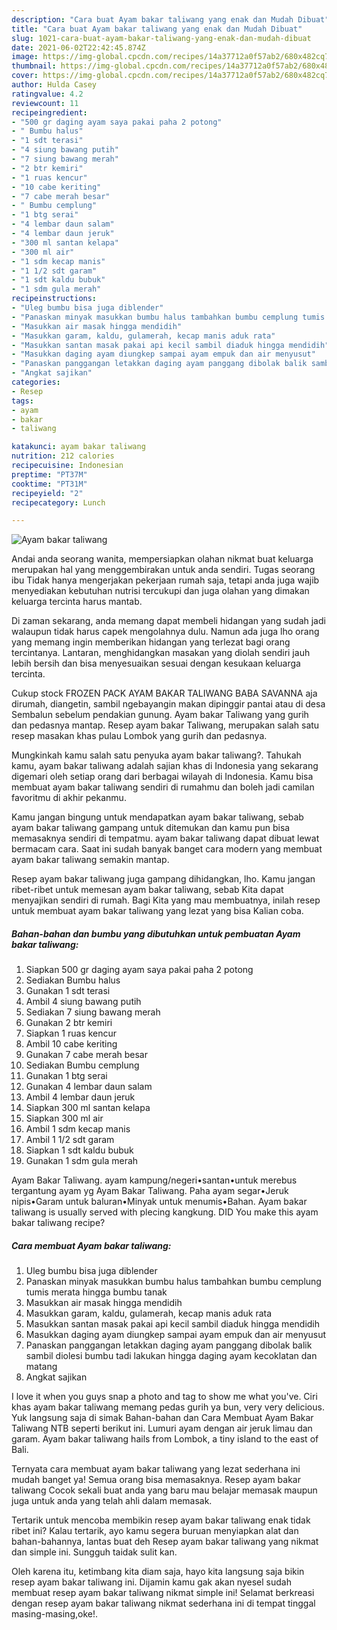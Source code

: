 ```yaml
---
description: "Cara buat Ayam bakar taliwang yang enak dan Mudah Dibuat"
title: "Cara buat Ayam bakar taliwang yang enak dan Mudah Dibuat"
slug: 1021-cara-buat-ayam-bakar-taliwang-yang-enak-dan-mudah-dibuat
date: 2021-06-02T22:42:45.874Z
image: https://img-global.cpcdn.com/recipes/14a37712a0f57ab2/680x482cq70/ayam-bakar-taliwang-foto-resep-utama.jpg
thumbnail: https://img-global.cpcdn.com/recipes/14a37712a0f57ab2/680x482cq70/ayam-bakar-taliwang-foto-resep-utama.jpg
cover: https://img-global.cpcdn.com/recipes/14a37712a0f57ab2/680x482cq70/ayam-bakar-taliwang-foto-resep-utama.jpg
author: Hulda Casey
ratingvalue: 4.2
reviewcount: 11
recipeingredient:
- "500 gr daging ayam saya pakai paha 2 potong"
- " Bumbu halus"
- "1 sdt terasi"
- "4 siung bawang putih"
- "7 siung bawang merah"
- "2 btr kemiri"
- "1 ruas kencur"
- "10 cabe keriting"
- "7 cabe merah besar"
- " Bumbu cemplung"
- "1 btg serai"
- "4 lembar daun salam"
- "4 lembar daun jeruk"
- "300 ml santan kelapa"
- "300 ml air"
- "1 sdm kecap manis"
- "1 1/2 sdt garam"
- "1 sdt kaldu bubuk"
- "1 sdm gula merah"
recipeinstructions:
- "Uleg bumbu bisa juga diblender"
- "Panaskan minyak masukkan bumbu halus tambahkan bumbu cemplung tumis merata hingga bumbu tanak"
- "Masukkan air masak hingga mendidih"
- "Masukkan garam, kaldu, gulamerah, kecap manis aduk rata"
- "Masukkan santan masak pakai api kecil sambil diaduk hingga mendidih"
- "Masukkan daging ayam diungkep sampai ayam empuk dan air menyusut"
- "Panaskan panggangan letakkan daging ayam panggang dibolak balik sambil diolesi bumbu tadi lakukan hingga daging ayam kecoklatan dan matang"
- "Angkat sajikan"
categories:
- Resep
tags:
- ayam
- bakar
- taliwang

katakunci: ayam bakar taliwang 
nutrition: 212 calories
recipecuisine: Indonesian
preptime: "PT37M"
cooktime: "PT31M"
recipeyield: "2"
recipecategory: Lunch

---
```



![Ayam bakar taliwang](https://img-global.cpcdn.com/recipes/14a37712a0f57ab2/680x482cq70/ayam-bakar-taliwang-foto-resep-utama.jpg)

Andai anda seorang wanita, mempersiapkan olahan nikmat buat keluarga merupakan hal yang menggembirakan untuk anda sendiri. Tugas seorang ibu Tidak hanya mengerjakan pekerjaan rumah saja, tetapi anda juga wajib menyediakan kebutuhan nutrisi tercukupi dan juga olahan yang dimakan keluarga tercinta harus mantab.

Di zaman  sekarang, anda memang dapat membeli hidangan yang sudah jadi walaupun tidak harus capek mengolahnya dulu. Namun ada juga lho orang yang memang ingin memberikan hidangan yang terlezat bagi orang tercintanya. Lantaran, menghidangkan masakan yang diolah sendiri jauh lebih bersih dan bisa menyesuaikan sesuai dengan kesukaan keluarga tercinta. 

Cukup stock FROZEN PACK AYAM BAKAR TALIWANG BABA SAVANNA aja dirumah, diangetin, sambil ngebayangin makan dipinggir pantai atau di desa Sembalun sebelum pendakian gunung. Ayam bakar Taliwang yang gurih dan pedasnya mantap. Resep ayam bakar Taliwang, merupakan salah satu resep masakan khas pulau Lombok yang gurih dan pedasnya.

Mungkinkah kamu salah satu penyuka ayam bakar taliwang?. Tahukah kamu, ayam bakar taliwang adalah sajian khas di Indonesia yang sekarang digemari oleh setiap orang dari berbagai wilayah di Indonesia. Kamu bisa membuat ayam bakar taliwang sendiri di rumahmu dan boleh jadi camilan favoritmu di akhir pekanmu.

Kamu jangan bingung untuk mendapatkan ayam bakar taliwang, sebab ayam bakar taliwang gampang untuk ditemukan dan kamu pun bisa memasaknya sendiri di tempatmu. ayam bakar taliwang dapat dibuat lewat bermacam cara. Saat ini sudah banyak banget cara modern yang membuat ayam bakar taliwang semakin mantap.

Resep ayam bakar taliwang juga gampang dihidangkan, lho. Kamu jangan ribet-ribet untuk memesan ayam bakar taliwang, sebab Kita dapat menyajikan sendiri di rumah. Bagi Kita yang mau membuatnya, inilah resep untuk membuat ayam bakar taliwang yang lezat yang bisa Kalian coba.

<!--inarticleads1-->

##### Bahan-bahan dan bumbu yang dibutuhkan untuk pembuatan Ayam bakar taliwang:

1. Siapkan 500 gr daging ayam saya pakai paha 2 potong
1. Sediakan  Bumbu halus
1. Gunakan 1 sdt terasi
1. Ambil 4 siung bawang putih
1. Sediakan 7 siung bawang merah
1. Gunakan 2 btr kemiri
1. Siapkan 1 ruas kencur
1. Ambil 10 cabe keriting
1. Gunakan 7 cabe merah besar
1. Sediakan  Bumbu cemplung
1. Gunakan 1 btg serai
1. Gunakan 4 lembar daun salam
1. Ambil 4 lembar daun jeruk
1. Siapkan 300 ml santan kelapa
1. Siapkan 300 ml air
1. Ambil 1 sdm kecap manis
1. Ambil 1 1/2 sdt garam
1. Siapkan 1 sdt kaldu bubuk
1. Gunakan 1 sdm gula merah


Ayam Bakar Taliwang. ayam kampung/negeri•santan•untuk merebus tergantung ayam yg Ayam Bakar Taliwang. Paha ayam segar•Jeruk nipis•Garam untuk baluran•Minyak untuk menumis•Bahan. Ayam bakar taliwang is usually served with plecing kangkung. DID You make this ayam bakar taliwang recipe? 

<!--inarticleads2-->

##### Cara membuat Ayam bakar taliwang:

1. Uleg bumbu bisa juga diblender
1. Panaskan minyak masukkan bumbu halus tambahkan bumbu cemplung tumis merata hingga bumbu tanak
1. Masukkan air masak hingga mendidih
1. Masukkan garam, kaldu, gulamerah, kecap manis aduk rata
1. Masukkan santan masak pakai api kecil sambil diaduk hingga mendidih
1. Masukkan daging ayam diungkep sampai ayam empuk dan air menyusut
1. Panaskan panggangan letakkan daging ayam panggang dibolak balik sambil diolesi bumbu tadi lakukan hingga daging ayam kecoklatan dan matang
1. Angkat sajikan


I love it when you guys snap a photo and tag to show me what you&#39;ve. Ciri khas ayam bakar taliwang memang pedas gurih ya bun, very very delicious. Yuk langsung saja di simak Bahan-bahan dan Cara Membuat Ayam Bakar Taliwang NTB seperti berikut ini. Lumuri ayam dengan air jeruk limau dan garam. Ayam bakar taliwang hails from Lombok, a tiny island to the east of Bali. 

Ternyata cara membuat ayam bakar taliwang yang lezat sederhana ini mudah banget ya! Semua orang bisa memasaknya. Resep ayam bakar taliwang Cocok sekali buat anda yang baru mau belajar memasak maupun juga untuk anda yang telah ahli dalam memasak.

Tertarik untuk mencoba membikin resep ayam bakar taliwang enak tidak ribet ini? Kalau tertarik, ayo kamu segera buruan menyiapkan alat dan bahan-bahannya, lantas buat deh Resep ayam bakar taliwang yang nikmat dan simple ini. Sungguh taidak sulit kan. 

Oleh karena itu, ketimbang kita diam saja, hayo kita langsung saja bikin resep ayam bakar taliwang ini. Dijamin kamu gak akan nyesel sudah membuat resep ayam bakar taliwang nikmat simple ini! Selamat berkreasi dengan resep ayam bakar taliwang nikmat sederhana ini di tempat tinggal masing-masing,oke!.

